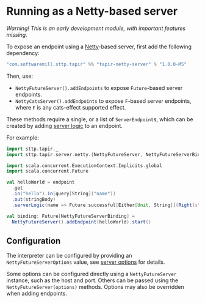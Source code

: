 # Running as a Netty-based server

*Warning! This is an early development module, with important features missing.*

To expose an endpoint using a [Netty](https://netty.io)-based server, first add the following dependency:

```scala
"com.softwaremill.sttp.tapir" %% "tapir-netty-server" % "1.0.0-M5"
```

Then, use:

* `NettyFutureServer().addEndpoints` to expose `Future`-based server endpoints.
* `NettyCatsServer().addEndpoints` to expose `F`-based server endpoints, where `F` is any cats-effect supported effect.

These methods require a single, or a list of `ServerEndpoint`s, which can be created by adding [server logic](logic.md) 
to an endpoint.

For example:

```scala
import sttp.tapir._
import sttp.tapir.server.netty.{NettyFutureServer, NettyFutureServerBinding}

import scala.concurrent.ExecutionContext.Implicits.global
import scala.concurrent.Future

val helloWorld = endpoint
  .get
  .in("hello").in(query[String]("name"))
  .out(stringBody)
  .serverLogic(name => Future.successful[Either[Unit, String]](Right(s"Hello, $name!")))

val binding: Future[NettyFutureServerBinding] = 
  NettyFutureServer().addEndpoint(helloWorld).start()
```

## Configuration

The interpreter can be configured by providing an `NettyFutureServerOptions` value, see [server options](options.md) for 
details.

Some options can be configured directly using a `NettyFutureServer` instance, such as the host and port. Others
can be passed using the `NettyFutureServer(options)` methods. Options may also be overridden when adding endpoints.

